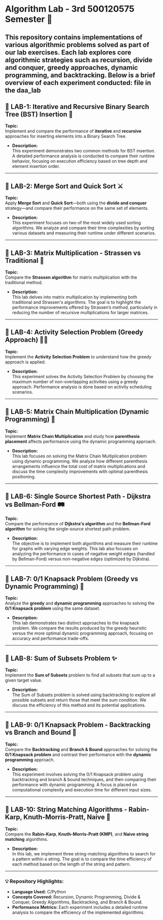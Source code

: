 # Algorithm Lab - 3rd 500120575 Semester 🚀

This repository contains implementations of various algorithmic problems solved as part of our lab exercises. Each lab explores core algorithmic strategies such as recursion, divide and conquer, greedy approaches, dynamic programming, and backtracking. Below is a brief overview of each experiment conducted:
file in the daa_lab
---

## 📂 LAB-1: Iterative and Recursive Binary Search Tree (BST) Insertion 🌳
**Topic:**  
Implement and compare the performance of **iterative** and **recursive** approaches for inserting elements into a Binary Search Tree.

- **Description:**  
  This experiment demonstrates two common methods for BST insertion. A detailed performance analysis is conducted to compare their runtime behavior, focusing on execution efficiency based on tree depth and element insertion order.
---

## 📂 LAB-2: Merge Sort and Quick Sort ⚔️
**Topic:**  
Apply **Merge Sort** and **Quick Sort**—both using the **divide and conquer** strategy—and compare their performance on the same set of elements.

- **Description:**  
  This experiment focuses on two of the most widely used sorting algorithms. We analyze and compare their time complexities by sorting various datasets and measuring their runtime under different scenarios.
---

## 📂 LAB-3: Matrix Multiplication - Strassen vs Traditional 🧮
**Topic:**  
Compare the **Strassen algorithm** for matrix multiplication with the traditional method.

- **Description:**  
  This lab delves into matrix multiplication by implementing both traditional and Strassen's algorithms. The goal is to highlight the performance improvements offered by Strassen’s method, particularly in reducing the number of recursive multiplications for larger matrices.
---

## 📂 LAB-4: Activity Selection Problem (Greedy Approach) 🏃‍♂️
**Topic:**  
Implement the **Activity Selection Problem** to understand how the greedy approach is applied.

- **Description:**  
  This experiment solves the Activity Selection Problem by choosing the maximum number of non-overlapping activities using a greedy approach. Performance analysis is done based on activity scheduling scenarios.
---

## 📂 LAB-5: Matrix Chain Multiplication (Dynamic Programming) 🧩
**Topic:**  
Implement **Matrix Chain Multiplication** and study how **parenthesis placement** affects performance using the dynamic programming approach.

- **Description:**  
  This lab focuses on solving the Matrix Chain Multiplication problem using dynamic programming. We analyze how different parenthesis arrangements influence the total cost of matrix multiplications and discuss the time complexity improvements with optimal parenthesis positioning.
---

## 📂 LAB-6: Single Source Shortest Path - Dijkstra vs Bellman-Ford 🛤️
**Topic:**  
Compare the performance of **Dijkstra's algorithm** and the **Bellman-Ford algorithm** for solving the single-source shortest path problem.

- **Description:**  
  The objective is to implement both algorithms and measure their runtime for graphs with varying edge weights. This lab also focuses on analyzing the performance in cases of negative weight edges (handled by Bellman-Ford) versus non-negative edges (optimized by Dijkstra).
---

## 📂 LAB-7: 0/1 Knapsack Problem (Greedy vs Dynamic Programming) 💼
**Topic:**  
Analyze the **greedy** and **dynamic programming** approaches to solving the **0/1 Knapsack problem** using the same dataset.

- **Description:**  
  This lab demonstrates two distinct approaches to the knapsack problem. We compare the results produced by the greedy heuristic versus the more optimal dynamic programming approach, focusing on accuracy and performance trade-offs.
---

## 📂 LAB-8: Sum of Subsets Problem ✨
**Topic:**  
Implement the **Sum of Subsets** problem to find all subsets that sum up to a given target value.

- **Description:**  
  The Sum of Subsets problem is solved using backtracking to explore all possible subsets and return those that meet the sum condition. We discuss the efficiency of this method and its potential applications.
---

## 📂 LAB-9: 0/1 Knapsack Problem - Backtracking vs Branch and Bound 🔗
**Topic:**  
Compare the **Backtracking** and **Branch & Bound** approaches for solving the **0/1 Knapsack problem** and contrast their performance with the **dynamic programming** approach.

- **Description:**  
  This experiment involves solving the 0/1 Knapsack problem using backtracking and branch & bound techniques, and then comparing their performance with dynamic programming. A focus is placed on computational complexity and execution time for different input sizes.
---

## 📂 LAB-10: String Matching Algorithms - Rabin-Karp, Knuth-Morris-Pratt, Naive 🧵
**Topic:**  
Compare the **Rabin-Karp**, **Knuth-Morris-Pratt (KMP)**, and **Naive string matching** algorithms.

- **Description:**  
  In this lab, we implement three string-matching algorithms to search for a pattern within a string. The goal is to compare the time efficiency of each method based on the length of the string and pattern.
---

### 💡 Repository Highlights:
- **Language Used:** C/Python
- **Concepts Covered:** Recursion, Dynamic Programming, Divide & Conquer, Greedy Algorithms, Backtracking, and Branch & Bound.
- **Performance Metrics:** Each experiment includes a detailed runtime analysis to compare the efficiency of the implemented algorithms.
